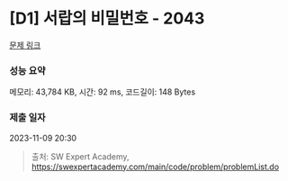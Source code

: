 # [D1] 서랍의 비밀번호 - 2043 

[문제 링크](https://swexpertacademy.com/main/code/problem/problemDetail.do?contestProbId=AV5QJ_8KAx8DFAUq) 

### 성능 요약

메모리: 43,784 KB, 시간: 92 ms, 코드길이: 148 Bytes

### 제출 일자

2023-11-09 20:30



> 출처: SW Expert Academy, https://swexpertacademy.com/main/code/problem/problemList.do